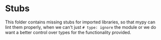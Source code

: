 Stubs
===

This folder contains missing stubs for imported libraries, so that mypy can lint them properly, when we can't just `# type: ignore` the module or we do want a better control over types for the functionality provided.
